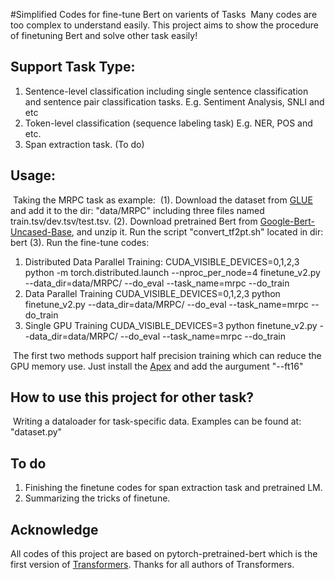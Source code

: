 #Simplified Codes for fine-tune Bert on varients of Tasks
​    Many codes are too complex to understand easily. This project aims to show the procedure of finetuning Bert and solve other task easily! 

## Support Task Type:
1. Sentence-level classification including single sentence classification and sentence pair classification tasks.
   		E.g. Sentiment Analysis, SNLI and  etc
2. Token-level classification (sequence labeling task)
   		E.g. NER, POS and etc.
3. Span extraction task. (To do)

## Usage:

​    Taking the MRPC task as example:
​	(1). Download the dataset from [GLUE](https://gluebenchmark.com/) and add it to the dir: "data/MRPC" including three files named train.tsv/dev.tsv/test.tsv.
​	(2). Download pretrained Bert from [Google-Bert-Uncased-Base](https://github.com/google-research/bert), and unzip it. Run the script "convert_tf2pt.sh" located in dir: bert
​	(3). Run the fine-tune codes:

1. Distributed Data Parallel Training:
   CUDA_VISIBLE_DEVICES=0,1,2,3 python -m torch.distributed.launch --nproc_per_node=4 finetune_v2.py --data_dir=data/MRPC/ --do_eval --task_name=mrpc --do_train
2. Data Parallel Training
   CUDA_VISIBLE_DEVICES=0,1,2,3 python finetune_v2.py --data_dir=data/MRPC/ --do_eval --task_name=mrpc --do_train
3. Single GPU Training
   CUDA_VISIBLE_DEVICES=3 python finetune_v2.py --data_dir=data/MRPC/ --do_eval --task_name=mrpc --do_train

​    The first two methods support half precision training which can reduce the GPU memory use. Just install the [Apex](https://github.com/NVIDIA/apex) and add the aurgument "--ft16"

## How to use this project for other task?
​    Writing a dataloader for task-specific data. Examples can be found at: "dataset.py"

## To do
1. Finishing the finetune codes for span extraction task and pretrained LM.
2. Summarizing the tricks of finetune.

## Acknowledge
All codes of this project are based on pytorch-pretrained-bert which is the first version of [Transformers](https://github.com/huggingface/transformers). Thanks for all authors of Transformers. 

